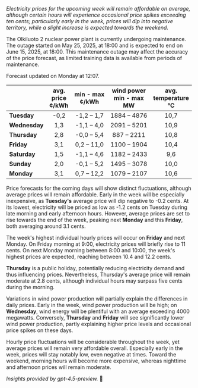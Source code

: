 *Electricity prices for the upcoming week will remain affordable on average, although certain hours will experience occasional price spikes exceeding ten cents; particularly early in the week, prices will dip into negative territory, while a slight increase is expected towards the weekend.*

The Olkiluoto 2 nuclear power plant is currently undergoing maintenance. The outage started on May 25, 2025, at 18:00 and is expected to end on June 15, 2025, at 18:00. This maintenance outage may affect the accuracy of the price forecast, as limited training data is available from periods of maintenance.

Forecast updated on Monday at 12:07.

|              | avg.<br>price<br>¢/kWh | min - max<br>¢/kWh | wind power<br>min - max<br>MW | avg.<br>temperature<br>°C |
|:-------------|:----------------:|:----------------:|:-------------:|:-------------:|
| **Tuesday**      | -0,2 | -1,2 – 1,7 | 1884 – 4876 | 10,7 |
| **Wednesday**    | 1,3  | -1,1 – 4,0 | 2091 – 5201 | 10,9 |
| **Thursday**     | 2,8  | -0,0 – 5,4 | 887 – 2211  | 10,8 |
| **Friday**       | 3,1  | 0,2 – 11,0 | 1100 – 1904 | 10,4 |
| **Saturday**     | 1,5  | -1,1 – 4,6 | 1182 – 2433 | 9,6 |
| **Sunday**       | 2,0  | -0,1 – 5,2 | 1495 – 3078 | 10,0 |
| **Monday**       | 3,1  | 0,7 – 12,2 | 1079 – 2107 | 10,6 |

Price forecasts for the coming days will show distinct fluctuations, although average prices will remain affordable. Early in the week will be especially inexpensive, as **Tuesday's** average price will dip negative to -0.2 cents. At its lowest, electricity will be priced as low as -1.2 cents on Tuesday during late morning and early afternoon hours. However, average prices are set to rise towards the end of the week, peaking next **Monday** and this **Friday**, both averaging around 3.1 cents.

The week's highest individual hourly prices will occur on **Friday** and next Monday. On Friday morning at 9:00, electricity prices will briefly rise to 11 cents. On next Monday morning between 8:00 and 10:00, the week's highest prices are expected, reaching between 10.4 and 12.2 cents.

**Thursday** is a public holiday, potentially reducing electricity demand and thus influencing prices. Nevertheless, Thursday's average price will remain moderate at 2.8 cents, although individual hours may surpass five cents during the morning.

Variations in wind power production will partially explain the differences in daily prices. Early in the week, wind power production will be high; on **Wednesday**, wind energy will be plentiful with an average exceeding 4000 megawatts. Conversely, **Thursday** and **Friday** will see significantly lower wind power production, partly explaining higher price levels and occasional price spikes on these days.

Hourly price fluctuations will be considerable throughout the week, yet average prices will remain very affordable overall. Especially early in the week, prices will stay notably low, even negative at times. Toward the weekend, morning hours will become more expensive, whereas nighttime and afternoon prices will remain moderate.

*Insights provided by gpt-4.5-preview.* 🔌
